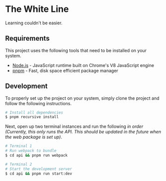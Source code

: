 # The White Line

Learning couldn't be easier.

## Requirements

This project uses the following tools that need to be installed on your system.

- [Node.js](https://nodejs.org) - JavaScript runtime built on Chrome's V8 JavaScript engine
- [pnpm](https://pnpm.js.org/) - Fast, disk space efficient package manager

## Development

To properly set up the project on your system, simply clone the project and follow the following instructions.

```bash
# Install all dependencies
$ pnpm recursive install
```

Next, open up two terminal instances and run the following _in order_ _(Currently, this only runs the API. This should be updated in the future when the web package is set up)_.

```bash
# Terminal 1
# Run webpack to bundle
$ cd api && pnpm run webpack

# Terminal 2
# Start the development server
$ cd api && pnpm run start:dev
```
